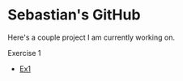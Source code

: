 # Sebastian's GitHub

Here's a couple project I am currently working on.

Exercise 1
  - [Ex1](static/adp_intro.pdf)
